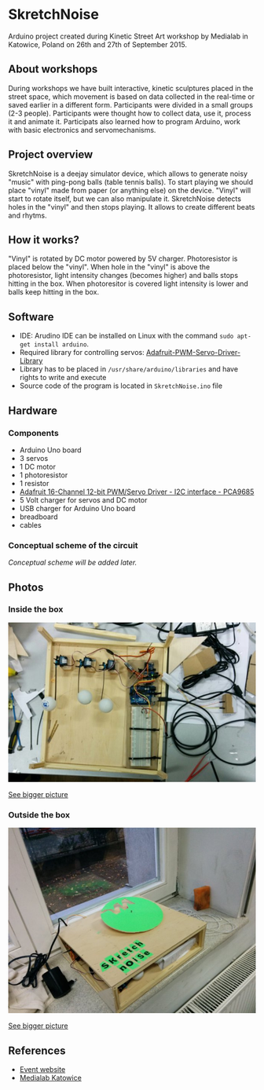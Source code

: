 SkretchNoise
============
Arduino project created during Kinetic Street Art workshop by Medialab in Katowice, Poland on 26th and 27th of September 2015.

About workshops
---------------

During workshops we have built interactive, kinetic sculptures placed in the street space, which movement is based on data collected in the real-time or saved earlier in a different form. Participants were divided in a small groups (2-3 people). Participants were thought how to collect data, use it, process it and animate it. Participats also learned how to program Arduino, work with basic electronics and servomechanisms.

Project overview
----------------

SkretchNoise is a deejay simulator device, which allows to generate noisy "music" with ping-pong balls (table tennis balls). To start playing we should place "vinyl" made from paper (or anything else) on the device. "Vinyl" will start to rotate itself, but we can also manipulate it. SkretchNoise detects holes in the "vinyl" and then stops playing. It allows to create different beats and rhytms.

How it works?
--------------

"Vinyl" is rotated by DC motor powered by 5V charger. Photoresistor is placed below the "vinyl". When hole in the "vinyl" is above the photoresistor, light intensity changes (becomes higher) and balls stops hitting in the box. When photoresitor is covered light intensity is lower and balls keep hitting in the box.

Software
--------

- IDE: Arudino IDE can be installed on Linux with the command `sudo apt-get install arduino`.
- Required library for controlling servos: [Adafruit-PWM-Servo-Driver-Library](https://github.com/adafruit/Adafruit-PWM-Servo-Driver-Library)
- Library has to be placed in `/usr/share/arduino/libraries` and have rights to write and execute
- Source code of the program is located in `SkretchNoise.ino` file

Hardware
--------

### Components
- Arduino Uno board
- 3 servos
- 1 DC motor
- 1 photoresistor
- 1 resistor
- [Adafruit 16-Channel 12-bit PWM/Servo Driver - I2C interface - PCA9685](http://www.adafruit.com/products/815)
- 5 Volt charger for servos and DC motor
- USB charger for Arduino Uno board
- breadboard
- cables

### Conceptual scheme of the circuit

_Conceptual scheme will be added later._

Photos
------

### Inside the box

![Inside the box](https://raw.githubusercontent.com/pwittchen/SkretchNoise/master/images/inside-box-small.jpg)

[See bigger picture](https://raw.githubusercontent.com/pwittchen/SkretchNoise/master/images/inside-box.jpg)

### Outside the box

![Outside the box](https://raw.githubusercontent.com/pwittchen/SkretchNoise/master/images/outside-box-small.jpg)

[See bigger picture](https://raw.githubusercontent.com/pwittchen/SkretchNoise/master/images/outside-box.jpg)

References
----------
- [Event website](https://www.facebook.com/events/517379498415304/)
- [Medialab Katowice](http://medialabkatowice.eu/en/)
